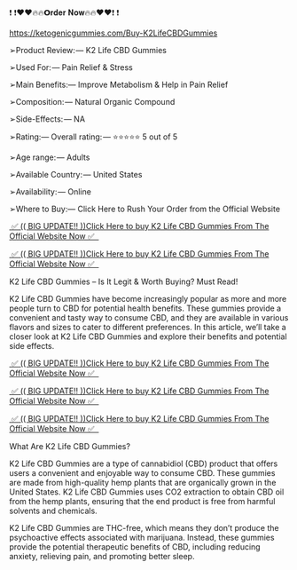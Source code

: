 ❗ ❗❤️❤️🔥🔥𝗢𝐫𝐝𝐞𝐫 𝐍𝐨𝐰🔥🔥❤️❤️❗ ❗

https://ketogenicgummies.com/Buy-K2LifeCBDGummies


➢Product Review: — K2 Life CBD Gummies

➢Used For: — Pain Relief & Stress

➢Main Benefits:— Improve Metabolism & Help in Pain Relief

➢Composition: — Natural Organic Compound

➢Side-Effects: — NA

➢Rating:— Overall rating: — ⭐⭐⭐⭐⭐ 5 out of 5

➢Age range: — Adults

➢Available Country: — United States

➢Availability: — Online

➢Where to Buy:— Click Here to Rush Your Order from the Official Website

 

<a href="https://ketogenicgummies.com/Buy-K2LifeCBDGummies">&nbsp;✅ (( BIG UPDATE!! ))Click Here to buy K2 Life CBD Gummies From The Official Website Now ✅ &nbsp;</a>

<a href="https://ketogenicgummies.com/Buy-K2LifeCBDGummies">&nbsp;✅ (( BIG UPDATE!! ))Click Here to buy K2 Life CBD Gummies From The Official Website Now ✅ &nbsp;</a>


K2 Life CBD Gummies – Is It Legit & Worth Buying? Must Read!

K2 Life CBD Gummies have become increasingly popular as more and more people turn to CBD for potential health benefits. These gummies provide a convenient and tasty way to consume CBD, and they are available in various flavors and sizes to cater to different preferences. In this article, we’ll take a closer look at K2 Life CBD Gummies and explore their benefits and potential side effects.

 

<a href="https://ketogenicgummies.com/Buy-K2LifeCBDGummies">&nbsp;✅ (( BIG UPDATE!! ))Click Here to buy K2 Life CBD Gummies From The Official Website Now ✅ &nbsp;</a>

<a href="https://ketogenicgummies.com/Buy-K2LifeCBDGummies">&nbsp;✅ (( BIG UPDATE!! ))Click Here to buy K2 Life CBD Gummies From The Official Website Now ✅ &nbsp;</a>

<a href="https://ketogenicgummies.com/Buy-K2LifeCBDGummies">&nbsp;✅ (( BIG UPDATE!! ))Click Here to buy K2 Life CBD Gummies From The Official Website Now ✅ &nbsp;</a>

 

What Are K2 Life CBD Gummies?

K2 Life CBD Gummies are a type of cannabidiol (CBD) product that offers users a convenient and enjoyable way to consume CBD. These gummies are made from high-quality hemp plants that are organically grown in the United States. K2 Life CBD Gummies uses CO2 extraction to obtain CBD oil from the hemp plants, ensuring that the end product is free from harmful solvents and chemicals.

K2 Life CBD Gummies are THC-free, which means they don’t produce the psychoactive effects associated with marijuana. Instead, these gummies provide the potential therapeutic benefits of CBD, including reducing anxiety, relieving pain, and promoting better sleep.

 
